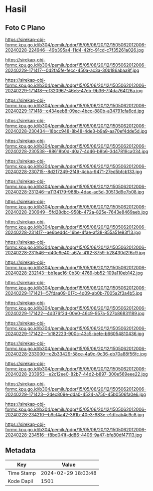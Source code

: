 # Hasil

## Foto C Plano

https://sirekap-obj-formc.kpu.go.id/b304/pemilu/pdpr/15/05/06/20/12/1505062012006-20240228-224946--49b395a4-11d4-42fc-91cd-c7f35261a026.jpg

https://sirekap-obj-formc.kpu.go.id/b304/pemilu/pdpr/15/05/06/20/12/1505062012006-20240229-171417--0d2fa5fe-fecc-450a-ac3a-30b186abaa8f.jpg

https://sirekap-obj-formc.kpu.go.id/b304/pemilu/pdpr/15/05/06/20/12/1505062012006-20240229-171418--ef320967-46e5-47eb-9b36-7f4da764f26a.jpg

https://sirekap-obj-formc.kpu.go.id/b304/pemilu/pdpr/15/05/06/20/12/1505062012006-20240229-171418--c434eeb8-09ec-4bcc-880b-a34791cfa6cd.jpg

https://sirekap-obj-formc.kpu.go.id/b304/pemilu/pdpr/15/05/06/20/12/1505062012006-20240228-230434--18bcc948-8b48-4de3-b9a9-aa70ef4dde5d.jpg

https://sirekap-obj-formc.kpu.go.id/b304/pemilu/pdpr/15/05/06/20/12/1505062012006-20240228-230538--88618b0d-40a7-4d46-b8b6-3d47819ca034.jpg

https://sirekap-obj-formc.kpu.go.id/b304/pemilu/pdpr/15/05/06/20/12/1505062012006-20240228-230715--8d217249-2f49-4cba-9471-27ed5bfcb133.jpg

https://sirekap-obj-formc.kpu.go.id/b304/pemilu/pdpr/15/05/06/20/12/1505062012006-20240228-231246--a1134179-988b-4dae-ac5d-30513d9e7b08.jpg

https://sirekap-obj-formc.kpu.go.id/b304/pemilu/pdpr/15/05/06/20/12/1505062012006-20240228-230949--5fd28dbc-958b-472a-825e-7643e8469aeb.jpg

https://sirekap-obj-formc.kpu.go.id/b304/pemilu/pdpr/15/05/06/20/12/1505062012006-20240228-231417--ae6bedd4-16be-4fae-af38-855a51e93f13.jpg

https://sirekap-obj-formc.kpu.go.id/b304/pemilu/pdpr/15/05/06/20/12/1505062012006-20240228-231546--d40e9e40-a67a-41f2-8759-b28430d2f6c9.jpg

https://sirekap-obj-formc.kpu.go.id/b304/pemilu/pdpr/15/05/06/20/12/1505062012006-20240228-232143--bb1eac16-0b30-4769-bb52-109a110eb142.jpg

https://sirekap-obj-formc.kpu.go.id/b304/pemilu/pdpr/15/05/06/20/12/1505062012006-20240229-171421--57fdaa09-017c-4d09-ab0b-7005a2f3a4b5.jpg

https://sirekap-obj-formc.kpu.go.id/b304/pemilu/pdpr/15/05/06/20/12/1505062012006-20240229-171422--4d376f2d-00e0-46c9-957a-527b86831189.jpg

https://sirekap-obj-formc.kpu.go.id/b304/pemilu/pdpr/15/05/06/20/12/1505062012006-20240229-171422--1c182223-900c-43c5-befe-b66054810436.jpg

https://sirekap-obj-formc.kpu.go.id/b304/pemilu/pdpr/15/05/06/20/12/1505062012006-20240228-233000--e2b33429-58ce-4a9c-9c36-eb70a88f56fc.jpg

https://sirekap-obj-formc.kpu.go.id/b304/pemilu/pdpr/15/05/06/20/12/1505062012006-20240228-233953--e2c12ee0-82b7-44d2-b897-300e569eee22.jpg

https://sirekap-obj-formc.kpu.go.id/b304/pemilu/pdpr/15/05/06/20/12/1505062012006-20240229-171423--2dec809e-dda0-4524-a750-45b0506fa0e6.jpg

https://sirekap-obj-formc.kpu.go.id/b304/pemilu/pdpr/15/05/06/20/12/1505062012006-20240228-234210--b9cf4a42-361b-40e3-983e-e1dfcab4c9c8.jpg

https://sirekap-obj-formc.kpu.go.id/b304/pemilu/pdpr/15/05/06/20/12/1505062012006-20240228-234516--f8bd041f-dd86-4406-9a47-bfe80df47113.jpg


## Metadata

| Key        | Value               |
| ---------- | ------------------- |
| Time Stamp | 2024-02-29 18:03:48 |
| Kode Dapil | 1501                |



